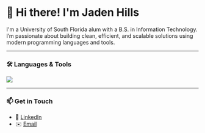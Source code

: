 # 👋 Hi there! I'm Jaden Hills

I'm a University of South Florida alum with a B.S. in Information Technology. I’m passionate about building clean, efficient, and scalable solutions using modern programming languages and tools.

---

### 🛠️ Languages & Tools
[![](https://skillicons.dev/icons?i=go,js,ts,py,html,css,tailwindcss,nodejs,pnpm,vscode,github,git&perline=6)](https://github.com/studio-hills)

---

### 📫 Get in Touch
- 💼 [LinkedIn](https://www.linkedin.com/in/jadenhills/)  
- ✉️ [Email](mailto:jadenghills@outlook.com)  
